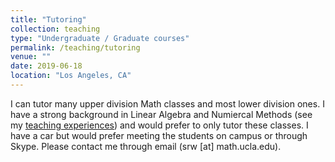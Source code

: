 ```yaml
---
title: "Tutoring"
collection: teaching
type: "Undergraduate / Graduate courses"
permalink: /teaching/tutoring
venue: ""
date: 2019-06-18
location: "Los Angeles, CA"
---
```


I can tutor many upper division Math classes and most lower division ones. I have a strong background in Linear Algebra and Numiercal Methods (see my [teaching experiences](/teaching/TAship)) and would prefer to only tutor these classes. I have a car but would prefer meeting the students on campus or through Skype. Please contact me through email (srw [at] math.ucla.edu).

